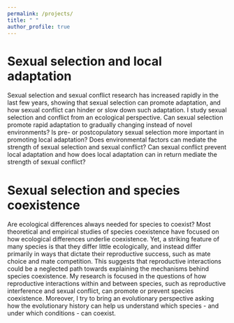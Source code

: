 ```yaml
---
permalink: /projects/
title: " "
author_profile: true
---
```


# Sexual selection and local adaptation

Sexual selection and sexual conflict research has increased rapidly in the last few years, showing that sexual selection can promote adaptation, and how sexual conflict can hinder or slow down such adaptation. 
I study sexual selection and conflict from an ecological perspective. Can sexual selection promote rapid adaptation to gradually changing instead of novel environments? Is pre- or postcopulatory sexual selection more important in promoting local adaptation? Does environmental factors can mediate the strength of sexual selection and sexual conflict? Can sexual conflict prevent local adaptation and how does local adaptation can in return mediate the strength of sexual conflict?

# Sexual selection and species coexistence

Are ecological differences always needed for species to coexist? Most theoretical and empirical studies of species coexistence have focused on how ecological differences underlie coexistence. Yet, a striking feature of many species is that they differ little ecologically, and instead differ primarily in ways that dictate their reproductive success, such as mate choice and mate competition. This suggests that reproductive interactions could be a neglected path towards explaining the mechanisms behind species coexistence. 
My research is focused in the questions of how reproductive interactions within and between species, such as reproductive interference and sexual conflict, can promote or prevent species coexistence. Moreover, I try to bring an evolutionary perspective asking how the evolutionary history can help us understand which species - and under which conditions - can coexist.



